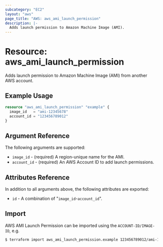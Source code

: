 ```yaml
---
subcategory: "EC2"
layout: "aws"
page_title: "AWS: aws_ami_launch_permission"
description: |-
  Adds launch permission to Amazon Machine Image (AMI).
---
```


# Resource: aws_ami_launch_permission

Adds launch permission to Amazon Machine Image (AMI) from another AWS account.

## Example Usage

```terraform
resource "aws_ami_launch_permission" "example" {
  image_id   = "ami-12345678"
  account_id = "123456789012"
}
```

## Argument Reference

The following arguments are supported:

* `image_id` - (required) A region-unique name for the AMI.
* `account_id` - (required) An AWS Account ID to add launch permissions.

## Attributes Reference

In addition to all arguments above, the following attributes are exported:

* `id` - A combination of "`image_id`-`account_id`".

## Import

AWS AMI Launch Permission can be imported using the `ACCOUNT-ID/IMAGE-ID`, e.g.

```sh
$ terraform import aws_ami_launch_permission.example 123456789012/ami-12345678
```
